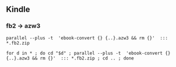 ## Kindle

### fb2 -> azw3

```
parallel --plus -t  'ebook-convert {} {..}.azw3 && rm {}'  ::: *.fb2.zip

for d in * ; do cd "$d" ; parallel --plus -t  'ebook-convert {} {..}.azw3 && rm {}'  ::: *.fb2.zip ; cd .. ; done
```
